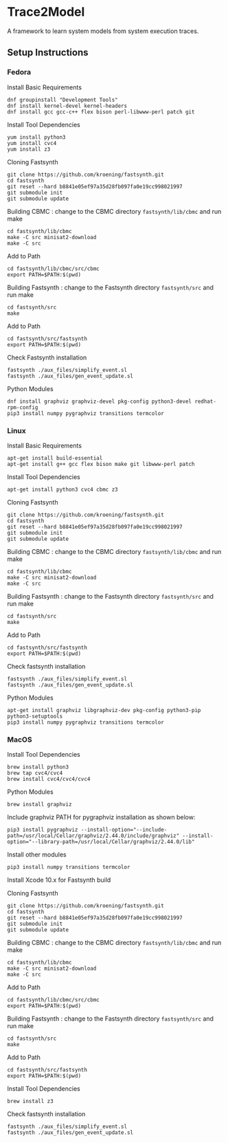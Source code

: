 # Trace2Model
A framework to learn system models from system execution traces.

## Setup Instructions

### Fedora

Install Basic Requirements

~~~
dnf groupinstall "Development Tools"
dnf install kernel-devel kernel-headers
dnf install gcc gcc-c++ flex bison perl-libwww-perl patch git
~~~

Install Tool Dependencies
~~~
yum install python3
yum install cvc4
yum install z3
~~~

Cloning Fastsynth
~~~
git clone https://github.com/kroening/fastsynth.git
cd fastsynth
git reset --hard b8841e05ef97a35d28fb097fa0e19cc998021997
git submodule init
git submodule update
~~~

Building CBMC : change to the CBMC directory `fastsynth/lib/cbmc` and run make
~~~
cd fastsynth/lib/cbmc
make -C src minisat2-download
make -C src
~~~

Add to Path
~~~
cd fastsynth/lib/cbmc/src/cbmc
export PATH=$PATH:$(pwd)
~~~

Building Fastsynth : change to the Fastsynth directory `fastsynth/src` and run make
~~~
cd fastsynth/src
make
~~~

Add to Path
~~~
cd fastsynth/src/fastsynth
export PATH=$PATH:$(pwd)
~~~

Check Fastsynth installation
~~~
fastsynth ./aux_files/simplify_event.sl
fastsynth ./aux_files/gen_event_update.sl
~~~

Python Modules
~~~
dnf install graphviz graphviz-devel pkg-config python3-devel redhat-rpm-config
pip3 install numpy pygraphviz transitions termcolor
~~~


### Linux 

Install Basic Requirements
~~~
apt-get install build-essential
apt-get install g++ gcc flex bison make git libwww-perl patch
~~~

Install Tool Dependencies
~~~
apt-get install python3 cvc4 cbmc z3
~~~

Cloning Fastsynth
~~~
git clone https://github.com/kroening/fastsynth.git
cd fastsynth
git reset --hard b8841e05ef97a35d28fb097fa0e19cc998021997
git submodule init
git submodule update
~~~

Building CBMC : change to the CBMC directory `fastsynth/lib/cbmc` and run make
~~~
cd fastsynth/lib/cbmc
make -C src minisat2-download
make -C src
~~~

Building Fastsynth : change to the Fastsynth directory `fastsynth/src` and run make
~~~
cd fastsynth/src
make
~~~

Add to Path
~~~
cd fastsynth/src/fastsynth
export PATH=$PATH:$(pwd)
~~~

Check fastsynth installation
~~~
fastsynth ./aux_files/simplify_event.sl
fastsynth ./aux_files/gen_event_update.sl
~~~

Python Modules
~~~
apt-get install graphviz libgraphviz-dev pkg-config python3-pip python3-setuptools
pip3 install numpy pygraphviz transitions termcolor
~~~


### MacOS

Install Tool Dependencies
~~~
brew install python3
brew tap cvc4/cvc4
brew install cvc4/cvc4/cvc4
~~~

Python Modules
~~~
brew install graphviz
~~~
Include graphviz PATH for pygraphviz installation as shown below:
~~~
pip3 install pygraphviz --install-option="--include-path=/usr/local/Cellar/graphviz/2.44.0/include/graphviz" --install-option="--library-path=/usr/local/Cellar/graphviz/2.44.0/lib"
~~~
Install other modules
~~~
pip3 install numpy transitions termcolor
~~~

Install Xcode 10.x for Fastsynth build

Cloning Fastsynth
~~~
git clone https://github.com/kroening/fastsynth.git
cd fastsynth
git reset --hard b8841e05ef97a35d28fb097fa0e19cc998021997
git submodule init
git submodule update
~~~

Building CBMC : change to the CBMC directory `fastsynth/lib/cbmc` and run make
~~~
cd fastsynth/lib/cbmc
make -C src minisat2-download
make -C src
~~~

Add to Path
~~~
cd fastsynth/lib/cbmc/src/cbmc
export PATH=$PATH:$(pwd)
~~~

Building Fastsynth : change to the Fastsynth directory `fastsynth/src` and run make
~~~
cd fastsynth/src
make
~~~

Add to Path
~~~
cd fastsynth/src/fastsynth
export PATH=$PATH:$(pwd)
~~~

Install Tool Dependencies
~~~
brew install z3
~~~

Check fastsynth installation
~~~
fastsynth ./aux_files/simplify_event.sl
fastsynth ./aux_files/gen_event_update.sl
~~~

